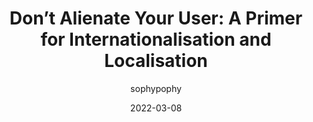 ---
author: sophypophy
date: 2022-03-08
draft: true
publisher: prototypr
tags:
  - user-experience
  - internationalization
  - localization
target_url: https://prototypr.io/post/dont-alienate-your-user-a-primer-for-internationalisation-localisation/
title: "Don’t Alienate Your User: A Primer for Internationalisation and Localisation"
---